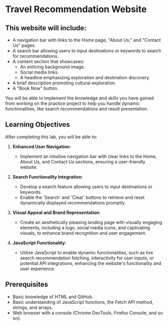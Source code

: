 # Travel Recommendation Website

## This website will include:

- A navigation bar with links to the Home page, "About Us," and "Contact Us" pages.
- A search bar allowing users to input destinations or keywords to search for recommendations.
- A content section that showcases:
  - An enticing background image.
  - Social media links.
  - A headline emphasizing exploration and destination discovery.
- A brief description promoting cultural exploration.
- A "Book Now" button.

You will be able to implement the knowledge and skills you have gained from working on the practice project to help you handle dynamic functionalities, like search recommendations and result presentation.

## Learning Objectives

After completing this lab, you will be able to:

1. **Enhanced User Navigation**: 
   - Implement an intuitive navigation bar with clear links to the Home, About Us, and Contact Us sections, ensuring a user-friendly website.

2. **Search Functionality Integration**: 
   - Develop a search feature allowing users to input destinations or keywords.
   - Enable the 'Search' and 'Clear' buttons to retrieve and reset dynamically displayed recommendations promptly.

3. **Visual Appeal and Brand Representation**: 
   - Create an aesthetically pleasing landing page with visually engaging elements, including a logo, social media icons, and captivating visuals, to enhance brand recognition and user engagement.

4. **JavaScript Functionality**: 
   - Utilize JavaScript to enable dynamic functionalities, such as live search recommendation fetching, interactivity for user inputs, or potential API integrations, enhancing the website's functionality and user experience.

## Prerequisites

- Basic knowledge of HTML and GitHub.
- Basic understanding of JavaScript functions, the Fetch API method, strings, and arrays.
- Web browser with a console (Chrome DevTools, Firefox Console, and so on).
